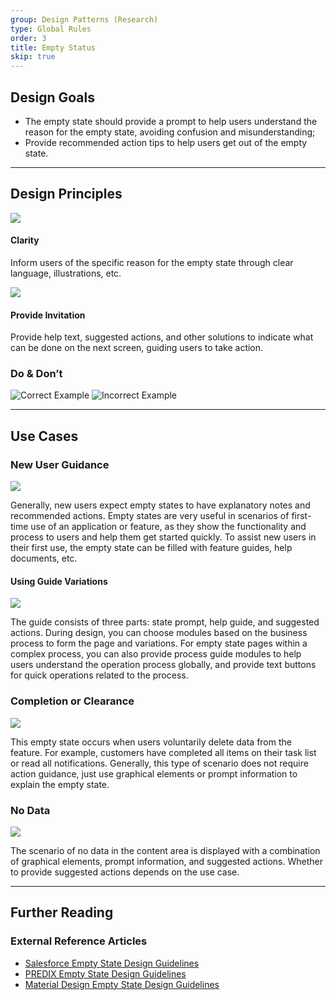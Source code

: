 ```yaml
---
group: Design Patterns (Research)
type: Global Rules
order: 3
title: Empty Status
skip: true
---
```


## Design Goals

- The empty state should provide a prompt to help users understand the reason for the empty state, avoiding confusion and misunderstanding;
- Provide recommended action tips to help users get out of the empty state.

---

## Design Principles

<div class="design-inline-cards">
  <div>
    <img src="https://gw.alipayobjects.com/mdn/rms_08e378/afts/img/A*q5MRQ6TBR0EAAAAAAAAAAABkARQnAQ" />
    <div>
      <h4>Clarity</h4>
      <p>Inform users of the specific reason for the empty state through clear language, illustrations, etc.</p>
    </div>
  </div>
  <div>
    <img src="https://gw.alipayobjects.com/mdn/rms_08e378/afts/img/A*wOoaT6juZqwAAAAAAAAAAABkARQnAQ" />
    <div>
      <h4>Provide Invitation</h4>
      <p>Provide help text, suggested actions, and other solutions to indicate what can be done on the next screen, guiding users to take action.</p>
    </div>
  </div>
</div>

### Do & Don’t

<ImagePreview>
<img class="preview-img no-padding good" src="https://gw.alipayobjects.com/mdn/rms_08e378/afts/img/A*Bh_yRKPOByUAAAAAAAAAAABkARQnAQ" alt="Correct Example" description="Display clear empty state prompt.">
<img class="preview-img no-padding bad" src="https://gw.alipayobjects.com/mdn/rms_08e378/afts/img/A*yiIXR4u8s2wAAAAAAAAAAABkARQnAQ" alt="Incorrect Example" description="No prompt for the empty state.">
</ImagePreview>

---

## Use Cases

### New User Guidance

<ImagePreview>
<img class="preview-img no-padding" src="https://gw.alipayobjects.com/mdn/rms_08e378/afts/img/A*UyVCTaiJ3icAAAAAAAAAAABkARQnAQ">
</ImagePreview>

Generally, new users expect empty states to have explanatory notes and recommended actions. Empty states are very useful in scenarios of first-time use of an application or feature, as they show the functionality and process to users and help them get started quickly. To assist new users in their first use, the empty state can be filled with feature guides, help documents, etc.

#### Using Guide Variations

<ImagePreview>
<img class="preview-img no-padding" src="https://gw.alipayobjects.com/mdn/rms_08e378/afts/img/A*Pf8HSa477DQAAAAAAAAAAABkARQnAQ">
</ImagePreview>

The guide consists of three parts: state prompt, help guide, and suggested actions. During design, you can choose modules based on the business process to form the page and variations. For empty state pages within a complex process, you can also provide process guide modules to help users understand the operation process globally, and provide text buttons for quick operations related to the process.

### Completion or Clearance

<ImagePreview>
<img class="preview-img no-padding" src="https://gw.alipayobjects.com/mdn/rms_08e378/afts/img/A*SIZBTJs3O4kAAAAAAAAAAABkARQnAQ">
</ImagePreview>

This empty state occurs when users voluntarily delete data from the feature. For example, customers have completed all items on their task list or read all notifications. Generally, this type of scenario does not require action guidance, just use graphical elements or prompt information to explain the empty state.

### No Data

<ImagePreview>
<img class="preview-img no-padding" src="https://gw.alipayobjects.com/mdn/rms_08e378/afts/img/A*utf3Qr-9VssAAAAAAAAAAABkARQnAQ">
</ImagePreview>

The scenario of no data in the content area is displayed with a combination of graphical elements, prompt information, and suggested actions. Whether to provide suggested actions depends on the use case.

---

## Further Reading

### External Reference Articles

- [Salesforce Empty State Design Guidelines](https://www.lightningdesignsystem.com/guidelines/empty-state/#Message)
- [PREDIX Empty State Design Guidelines](https://www.predix-ui.com/#/design/communication/empty-states)
- [Material Design Empty State Design Guidelines](https://material.io/design/communication/empty-states.html#content)
